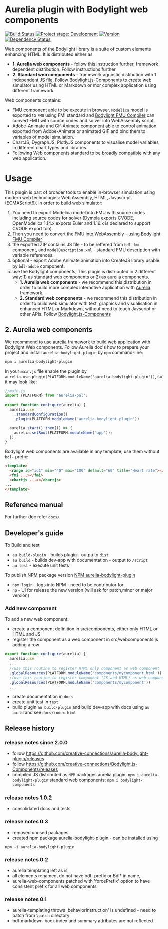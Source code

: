 # Aurelia plugin with Bodylight web components 
[![Build Status](https://travis-ci.com/creative-connections/aurelia-bodylight-plugin.svg?branch=master)](https://travis-ci.com/creative-connections/aurelia-bodylight-plugin)
 [![Project stage: Development][project-stage-badge: Development]][project-stage-page]
 [![Version](https://img.shields.io/npm/v/aurelia-bodylight-plugin.svg)](https://www.npmjs.com/package/aurelia-bodylight-plugin)
 [![Dependency Status](https://img.shields.io/david/creative-connections/aurelia-bodylight-plugin.svg)](https://david-dm.org/creative-connections/aurelia-bodylight-plugin)

[project-stage-badge: Development]: https://img.shields.io/badge/Project%20Stage-Development-yellowgreen.svg
[project-stage-page]: https://blog.pother.ca/project-stages/

Web components of the Bodylight library is a suite of custom elements enhancing HTML.
It is distributed either as  
* **1. Aurelia web components** - follow this instruction further, framework dependent distribution. Follow instructions further
* **2. Standard web components** - framework agnostic distibution with 1 independent JS file. Follow [Bodylight.js-Components](https://github.com/creative-connections/Bodylight.js-Components) to create web simulator using HTML or Markdown or mor complex application using different framework.

Web components contains:
* FMU component able to be execute in browser. `Modelica` model is exported to `FMU` using FMI standard and [Bodylight FMU Compiler](https://github.com/creative-connections/Bodylight.js-FMU-Compiler) can convert FMU with source codes and solver into WebAssembly script.
* Adobe-Animate and Gif-Animate component able to control animation exported from Adobe-Animate or animated GIF and bind them to variables of model simulation.
* ChartJS, DygraphJS, PlotlyJS components to visualise model variables in different chart types and libraries.
* Following Web components standard to be broadly compatible with any web application.


# Usage
This plugin is part of broader tools to enable in-browser simulation using modern web technologies: Web Assembly, HTML, Javascript (ECMAScript6).
In order to build web simulator:
1) You need to export Modelica model into FMU with source codes including source codes for solver (Dymola exports CVODE, OpenModelica 1.14.x exports Euler and 1.16.x is declared to support CVODE export too).
2) Then you need to convert the FMU into WebAssembly - using [Bodylight FMU Compiler](https://github.com/creative-connections/Bodylight.js-FMU-Compiler) 
3) the exported ZIP contains JS file - to be reffered from `bdl-fmi` component, and `modelDescription.xml` - standard FMU description with variable references.
4) optional - export Adobe Animate animation into CreateJS library usable by `bdl-adobe` component.
5) use the Bodylight components, This plugin is distributed in 2 different way: 1) as standard web components or 2) as aurelia components.
   * **1. Aurelia web components** - we recommend this distribution in order to build more complex interactive application with [Aurelia](https://aurelia.io) framework.   
   * **2. Standard web components** - we recommend this distribution in order to build web simulator with text, graphics and visualisation in enhanced HTML or Markdown, without need to touch Javscript or other APIs.
    Follow [Bodylight.js-Components](https://github.com/creative-connections/Bodylight.js-Components)  

## 2. Aurelia web components

We recommend to use [aurelia](https://aurelia.io) framework to build web application with Bodylight Web components.
Follow Aurelia doc's how to prepare your project and  install `aurelia-bodylight-plugin` by `npm` command-line:
```bash
npm i aurelia-bodylight-plugin
```

In your `main.js` file enable the plugin by `aurelia.use.plugin(PLATFORM.moduleName('aurelia-bodylight-plugin'))`, so it may look like:
```javascript
//main.js
import {PLATFORM} from 'aurelia-pal';

export function configure(aurelia) {
  aurelia.use
    .standardConfiguration()
    .plugin(PLATFORM.moduleName('aurelia-bodylight-plugin'))

  aurelia.start().then(() => {
    aurelia.setRoot(PLATFORM.moduleName('app'));
  });
}
```
Bodylight web components are available in any template, use them without `bdl-` prefix:
```html
<template>
  <range id="id1" min="40" max="180" default="60" title="Heart rate"></range>
  <fmi ...></fmi>
  <chartjs ...></chartjs>
...
</template>
```
## Reference manual
For further doc refer `docs/` 

## Developer's guide

To Build and test
* `au build-plugin` - builds plugin - outpu to `dist`
* `au build` - builds dev-app with documentation - output to `/script`
* `au test` - execute unit tests

To publish NPM package version [NPM aurelia-bodylight-plugin](https://www.npmjs.com/package/aurelia-bodylight-plugin)
* `npm login` - logs into NPM - need to be contributor for  
* `np` - UI for release the new version (will ask for patch,minor or major version)

### Add new component
To add a new web component:
* create a component definition in src/components, either only HTML or HTML and JS
* register the component as a web component in src/webcomponents.js adding a row
```javascript
export function configure(aurelia) {
  aurelia.use
  ...
  //use this routine to register HTML only component as web component
  .globalResources(PLATFORM.moduleName('components/mycomponent.html'))
  //use this routine to register component (JS and HTML) as web component
  .globalResources(PLATFORM.moduleName('components/mycomponent'))
  ...
```

* create documentation in `docs`
* create unit test in `test` 
* build plugin `au build-plugin` and build dev-app with docs using `au build` and see `docs/index.html` 

## Release history
### release notes since 2.0.0
* follow https://github.com/creative-connections/aurelia-bodylight-plugin/releases 
* follow https://github.com/creative-connections/Bodylight.js-Components/releases
* compiled JS distributed as `NPM` packages aurelia plugin: `npm i aurelia-bodylight-plugin` standard web components: `npm i bodylight-components` 
### release notes 1.0.2
* consolidated docs and tests
### release notes 0.3
* removed unused packages
* created npm package aurelia-bodylight-plugin - can be installed using 
```
npm -i aurelia-bodylight-plugin
```
### release notes 0.2
* aurelia templating left as is
* all elements renamed, do not have bdl- prefix or Bdl* in name,
* aurelia-web-components patched with 'forcePrefix' option to have consistent prefix for all web components
### release notes 0.1
* aurelia-templating throws 'behaviorInstruction' is undefined - need to patch from `\patch` directory
* bdl-markdown-book index and summary attributes are not reflected

